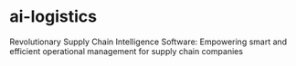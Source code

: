 # ai-logistics
Revolutionary Supply Chain Intelligence Software: Empowering smart and efficient operational management for supply chain companies
